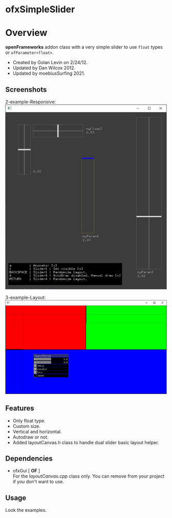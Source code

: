 ofxSimpleSlider
=============================

# Overview
**openFrameworks** addon class with a very simple slider to use ```float``` types or ```ofParameter<float>```.

 *  Created by Golan Levin on 2/24/12.
 *  Updated by Dan Wilcox 2012.
 *  Updated by moebiusSurfing 2021.

## Screenshots
2-example-Responsive:  
![image](/docs/Capture.PNG?raw=true "image")

3-example-Layout:  
![image](/docs/Capture2.PNG?raw=true "image")

## Features
- Only float type.
- Custom size.
- Vertical and horizontal.
- Autodraw or not.
- Added layoutCanvas.h class to handle dual slider basic layout helper.

## Dependencies
* ofxGui  [ **OF** ]  
For the _layoutCanvas.cpp_ class only. You can remove from your project if you don't want to use.

## Usage
Look the examples.